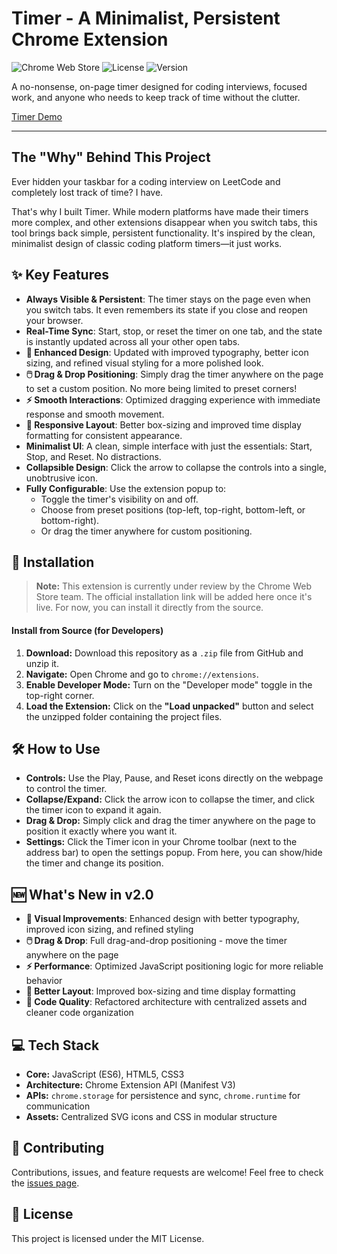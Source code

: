 # Timer - A Minimalist, Persistent Chrome Extension

![Chrome Web Store](https://img.shields.io/badge/Chrome_Web_Store-Available-green?style=for-the-badge&logo=googlechrome&logoColor=white)
![License](https://img.shields.io/badge/License-MIT-blue?style=for-the-badge)
![Version](https://img.shields.io/badge/Version-2.0-blue?style=for-the-badge)

A no-nonsense, on-page timer designed for coding interviews, focused work, and anyone who needs to keep track of time without the clutter.

[Timer Demo](https://www.loom.com/share/085f9f9ede3a44288e413a81dd3c0a0f?sid=46c7adf5-0699-4d60-9070-641a8b916327)

---

## The "Why" Behind This Project

Ever hidden your taskbar for a coding interview on LeetCode and completely lost track of time? I have.

That's why I built Timer. While modern platforms have made their timers more complex, and other extensions disappear when you switch tabs, this tool brings back simple, persistent functionality. It's inspired by the clean, minimalist design of classic coding platform timers—it just works.

## ✨ Key Features

* **Always Visible & Persistent**: The timer stays on the page even when you switch tabs. It even remembers its state if you close and reopen your browser.
* **Real-Time Sync**: Start, stop, or reset the timer on one tab, and the state is instantly updated across all your other open tabs.
* **🎨 Enhanced Design**: Updated with improved typography, better icon sizing, and refined visual styling for a more polished look.
* **🖱️ Drag & Drop Positioning**: Simply drag the timer anywhere on the page to set a custom position. No more being limited to preset corners!
* **⚡ Smooth Interactions**: Optimized dragging experience with immediate response and smooth movement.
* **📱 Responsive Layout**: Better box-sizing and improved time display formatting for consistent appearance.
* **Minimalist UI**: A clean, simple interface with just the essentials: Start, Stop, and Reset. No distractions.
* **Collapsible Design**: Click the arrow to collapse the controls into a single, unobtrusive icon.
* **Fully Configurable**: Use the extension popup to:
    * Toggle the timer's visibility on and off.
    * Choose from preset positions (top-left, top-right, bottom-left, or bottom-right).
    * Or drag the timer anywhere for custom positioning.

## 🚀 Installation

> **Note:** This extension is currently under review by the Chrome Web Store team. The official installation link will be added here once it's live. For now, you can install it directly from the source.

#### **Install from Source (for Developers)**

1.  **Download:** Download this repository as a `.zip` file from GitHub and unzip it.
2.  **Navigate:** Open Chrome and go to `chrome://extensions`.
3.  **Enable Developer Mode:** Turn on the "Developer mode" toggle in the top-right corner.
4.  **Load the Extension:** Click on the **"Load unpacked"** button and select the unzipped folder containing the project files.

## 🛠️ How to Use

* **Controls:** Use the Play, Pause, and Reset icons directly on the webpage to control the timer.
* **Collapse/Expand:** Click the arrow icon to collapse the timer, and click the timer icon to expand it again.
* **Drag & Drop:** Simply click and drag the timer anywhere on the page to position it exactly where you want it.
* **Settings:** Click the Timer icon in your Chrome toolbar (next to the address bar) to open the settings popup. From here, you can show/hide the timer and change its position.

## 🆕 What's New in v2.0

* **🎨 Visual Improvements**: Enhanced design with better typography, improved icon sizing, and refined styling
* **🖱️ Drag & Drop**: Full drag-and-drop positioning - move the timer anywhere on the page
* **⚡ Performance**: Optimized JavaScript positioning logic for more reliable behavior
* **📱 Better Layout**: Improved box-sizing and time display formatting
* **🔧 Code Quality**: Refactored architecture with centralized assets and cleaner code organization

## 💻 Tech Stack

* **Core:** JavaScript (ES6), HTML5, CSS3
* **Architecture:** Chrome Extension API (Manifest V3)
* **APIs:** `chrome.storage` for persistence and sync, `chrome.runtime` for communication
* **Assets:** Centralized SVG icons and CSS in modular structure

## 🤝 Contributing

Contributions, issues, and feature requests are welcome! Feel free to check the [issues page]([link-to-your-github-issues]).

## 📄 License

This project is licensed under the MIT License.
